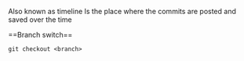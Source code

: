 Also known as timeline 
Is the place where the commits are posted and saved over the time  

==Branch switch==
```
git checkout <branch>
```

